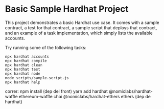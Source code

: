# Basic Sample Hardhat Project

This project demonstrates a basic Hardhat use case. It comes with a sample contract, a test for that contract, a sample script that deploys that contract, and an example of a task implementation, which simply lists the available accounts.

Try running some of the following tasks:

```shell
npx hardhat accounts
npx hardhat compile
npx hardhat clean
npx hardhat test
npx hardhat node
node scripts/sample-script.js
npx hardhat help
```

correr: 
npm install (dep del front)
yarn add hardhat @nomiclabs/hardhat-waffle ethereum-waffle chai @nomiclabs/hardhat-ethers ethers (dep de hardhat)